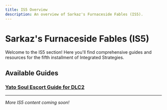 ```yaml
---
title: IS5 Overview
description: An overview of Sarkaz's Furnaceside Fables (IS5).
---
```


# Sarkaz's Furnaceside Fables (IS5)

Welcome to the IS5 section! Here you'll find comprehensive guides and resources for the fifth installment of Integrated Strategies.

## Available Guides

### [Yato Soul Escort Guide for DLC2](/is5-sarkaz/yato-soul-escort-guide/)

---

*More IS5 content coming soon!*